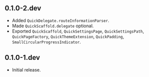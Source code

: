 ## 0.1.0-2.dev

* Added `QuickDelegate.routeInformationParser`.
* Made `QuickScaffold.delegate` optional.
* Exported `QuickScaffold`, `QuickSettingsPage`, `QuickSettingsPath`,
  `QuickPageFactory`, `QuickThemeExtension`, `QuickPadding`, `SmallCircularProgressIndicator`. 

## 0.1.0-1.dev

* Initial release.
